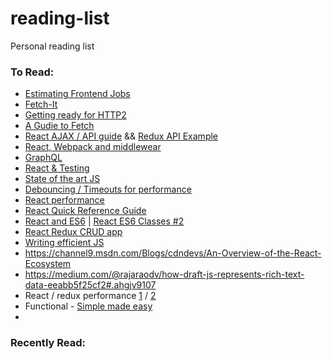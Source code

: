 # reading-list
Personal reading list

### To Read:
* [Estimating Frontend Jobs](http://hanserino.github.io/2016/02/11/estimating-a-front-end-web-dev-job/)
* [Fetch-It](https://github.com/tryolabs/fetch-it)
* [Getting ready for HTTP2](https://www.smashingmagazine.com/2016/02/getting-ready-for-http2/)
* [A Gudie to Fetch](https://jakearchibald.com/2015/thats-so-fetch/)
* [React AJAX / API guide](http://andrewhfarmer.com/react-ajax-best-practices/) && [Redux API Example](http://redux.js.org/docs/advanced/ExampleRedditAPI.html)
* [React, Webpack and middlewear](https://blog.risingstack.com/using-react-with-webpack-tutorial/)
* [GraphQL](https://blog.jacobwgillespie.com/from-rest-to-graphql-b4e95e94c26b#.dbl41at96)
* [React & Testing](http://spencerdixon.com/blog/test-driven-react-tutorial.html)
* [State of the art JS](https://medium.com/javascript-and-opinions/state-of-the-art-javascript-in-2016-ab67fc68eb0b#.j4irml6to)
* [Debouncing / Timeouts for performance](https://davidwalsh.name/javascript-debounce-function)
* [React performance](http://benchling.engineering/performance-engineering-with-react/)
* [React Quick Reference Guide](http://www.jackcallister.com/2015/08/30/the-react-quick-start-guide-es6-edition.html)
* [React and ES6](http://egorsmirnov.me/2015/05/22/react-and-es6-part1.html) |  [React ES6 Classes #2](https://muffinresearch.co.uk/back-to-the-future-using-es6-with-react/)
* [React Redux CRUD app](https://medium.com/@rajaraodv/a-guide-for-building-a-react-redux-crud-app-7fe0b8943d0f#.ewv3zxgvx)
* [Writing efficient JS](https://www.smashingmagazine.com/2012/11/writing-fast-memory-efficient-javascript/)
* https://channel9.msdn.com/Blogs/cdndevs/An-Overview-of-the-React-Ecosystem
* https://medium.com/@rajaraodv/how-draft-js-represents-rich-text-data-eeabb5f25cf2#.ahgjv9107
* React / redux performance [1](https://github.com/reactjs/redux/issues/1603) / [2](https://medium.com/@alexandereardon/performance-optimisations-for-react-applications-b453c597b191#.jbzzl7txa)
* Functional - [Simple made easy](http://www.infoq.com/presentations/Simple-Made-Easy)
* 
### Recently Read:
